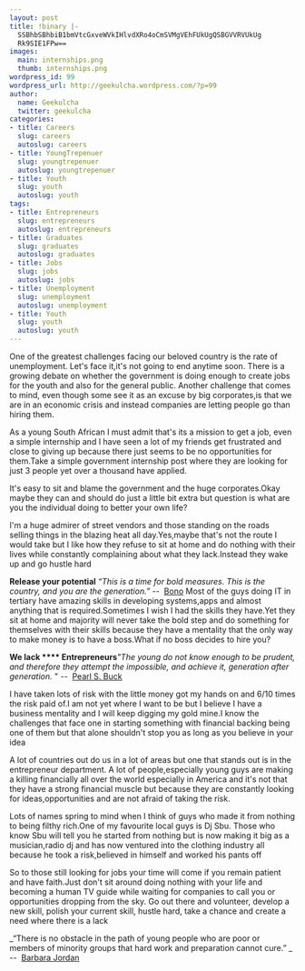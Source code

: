 ```yaml
---
layout: post
title: !binary |-
  SSBhbSBhbiB1bmVtcGxveWVkIHlvdXRo4oCmSVMgVEhFUkUgQSBGVVRVUkUg
  Rk9SIE1FPw==
images:
  main: internships.png
  thumb: internships.png
wordpress_id: 99
wordpress_url: http://geekulcha.wordpress.com/?p=99
author:
  name: Geekulcha
  twitter: geekulcha
categories:
- title: Careers
  slug: careers
  autoslug: careers
- title: YoungTrepenuer
  slug: youngtrepenuer
  autoslug: youngtrepenuer
- title: Youth
  slug: youth
  autoslug: youth
tags:
- title: Entrepreneurs
  slug: entrepreneurs
  autoslug: entrepreneurs
- title: Graduates
  slug: graduates
  autoslug: graduates
- title: Jobs
  slug: jobs
  autoslug: jobs
- title: Unemployment
  slug: unemployment
  autoslug: unemployment
- title: Youth
  slug: youth
  autoslug: youth
---
```

One of the greatest challenges facing our beloved country is the rate of unemployment. Let's face it,it's not going to end anytime soon. There is a growing debate on whether the government is doing enough to create jobs for the youth and also for the general public. Another challenge that comes to mind, even though some see it as an excuse by big corporates,is that we are in an economic crisis and instead companies are letting people go than hiring them.

 As a young South African I must admit that's its a mission to get a job, even a simple internship and I have seen a lot of my friends get frustrated and close to giving up because there just seems to be no opportunities for them.Take a simple government internship post where they are looking for just 3 people yet over a thousand have applied.

 It's easy to sit and blame the government and the huge corporates.Okay maybe they can and should do just a little bit extra but question is what are you the individual doing to better your own life?

 I'm a huge admirer of street vendors and those standing on the roads selling things in the blazing heat all day.Yes,maybe that's not the route I would take but I like how they refuse to sit at home and do nothing with their lives while constantly complaining about what they lack.Instead they wake up and go hustle hard

**Release your potential** _“This is a time for bold measures. This is the country, and you are the generation.”_
 --  [Bono](http://www.betterworldheroes.com/bono.htm)
 Most of the guys doing IT in tertiary have amazing skills in developing systems,apps and almost anything that is required.Sometimes I wish I had the skills they have.Yet they sit at home and majority will never take the bold step and do something for themselves with their skills because they have a mentality that the only way to make money is to have a boss.What if no boss decides to hire you?

**We lack **** Entrepreneurs**_"The young do not know enough to be prudent, and therefore they attempt the impossible, and achieve it, generation after generation._ "
 --  [Pearl S. Buck](http://www.betterworldheroes.com/buck.htm)

 I have taken lots of risk with the little money got my hands on and 6/10 times the risk paid of.I am not yet where I want to be but I believe I have a business mentality and I will keep digging my gold mine.I know the challenges that face one in starting something with financial backing being one of them but that alone shouldn't stop you as long as you believe in your idea

 A lot of countries out do us in a lot of areas but one that stands out is in the entrepreneur department. A lot of people,especially young guys are making a killing financially all over the world especially in America and it's not that they have a strong financial muscle but because they are constantly looking for ideas,opportunities and are not afraid of taking the risk.

 Lots of names spring to mind when I think of guys who made it from nothing to being filthy rich.One of my favourite local guys is Dj Sbu. Those who know Sbu will tell you he started from nothing but is now making it big as a musician,radio dj and has now ventured into the clothing industry all because he took a risk,believed in himself and worked his pants off

 So to those still looking for jobs your time will come if you remain patient and have faith.Just don't sit around doing nothing with your life and becoming a human TV guide while waiting for companies to call you or opportunities dropping from the sky. Go out there and volunteer, develop a new skill, polish your current skill, hustle hard, take a chance and create a need where there is a lack

_“There is no obstacle in the path of young people who are poor or members of minority groups that hard work and preparation cannot cure.” _
 --  [Barbara Jordan](http://www.betterworldheroes.com/jordan-barbara.htm)

